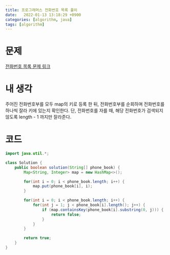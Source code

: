 ```yaml
---
title: 프로그래머스 전화번호 목록 풀이
date:   2022-01-13 13:18:29 +0900
categories: [algorithm, java]
tags: [algorithm]
---
```


# 문제
[전화번호 목록 문제 링크](https://programmers.co.kr/learn/courses/30/lessons/42577)
# 내 생각

주어진 전화번호부를 모두 map의 키로 등록 한 뒤, 전화번호부를 순회하며 전화번호를 하나씩 잘라 키에 있는지 확인한다.
단, 전화번호를 자를 때, 해당 전화번호가 검색되지 않도록 length - 1 까지만 잘라준다.

# 코드
```java
import java.util.*;

class Solution {
    public boolean solution(String[] phone_book) {
        Map<String, Integer> map = new HashMap<>();

        for(int i = 0; i < phone_book.length; i++) {
            map.put(phone_book[i], i);
        }

        for(int i = 0; i < phone_book.length; i++) {
            for(int j = 1; j < phone_book[i].length(); j++) {
                if (map.containsKey(phone_book[i].substring(0, j))) {
                    return false;
                }
            }
        }

        return true;
    }
}
```

